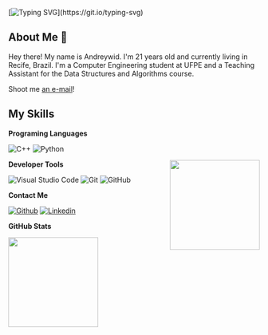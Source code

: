 [![Typing SVG](https://readme-typing-svg.herokuapp.com?font=Rodada+Varela&color=FFFFFF&size=32&center=true&vCenter=true&width=720&height=50&lines=Hi%2C+I'm+Andreywid+Souza💻!;Welcome+to+my+GitHub+profile!)](https://git.io/typing-svg)

## About Me :wave:

Hey there! My name is Andreywid. I'm 21 years old and currently living in Recife, Brazil.
I'm a Computer Engineering student at UFPE and a Teaching Assistant for the Data Structures and Algorithms course.

Shoot me [an e-mail](mailto:andreywid@gmail.com)! 

 ## My Skills

 **Programing Languages**
 
![C++](https://img.shields.io/badge/C%2B%2B-00599C?style=flat&logo=c%2B%2B)
![Python](https://img.shields.io/badge/Python-FFD43B?style=flat&logo=python)

<img align= "right" width= "180" src= "https://cdna.artstation.com/p/assets/images/images/068/457/252/original/dany-jauregui-neon-shadow-omen-spray-gif.gif?1697839230"/>

**Developer Tools**

![Visual Studio Code](https://img.shields.io/badge/-Visual%20Studio%20Code-333333?style=flat&logo=visual-studio-code&logoColor=007ACC)
![Git](https://img.shields.io/badge/-Git-333333?style=flat&logo=git)
![GitHub](https://img.shields.io/badge/-GitHub-333333?style=flat&logo=github)

**Contact Me**

[![Github](https://img.shields.io/badge/-Github-333?style=flat&logo=Github&logoColor=white)](https://github.com/Andreywid)
[![Linkedin](https://img.shields.io/badge/-LinkedIn-blue?style=flat&logo=Linkedin&logoColor=white)](https://www.linkedin.com/in/andreywid-souza-85554b233/)

**GitHub Stats**

<a href="https://github.com/Andreywid" title="Status Andreywid">
  <img height="180em" src="https://github-readme-stats.vercel.app/api?username=Andreywid&theme=dracula&show_icons=true" />
</a>

